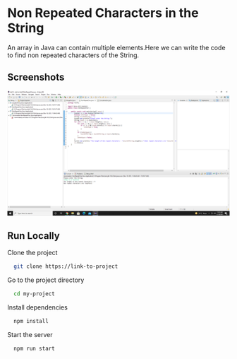 
# Non Repeated Characters in the String

An array in Java can contain multiple elements.Here we can write the code to find non repeated characters of the String.


## Screenshots

![App Screenshot](https://github.com/Karishma290395/NonRepeatedCharacters/blob/main/Non%20Repeated%20Characters.png)


## Run Locally

Clone the project

```bash
  git clone https://link-to-project
```

Go to the project directory

```bash
  cd my-project
```

Install dependencies

```bash
  npm install
```

Start the server

```bash
  npm run start
```

